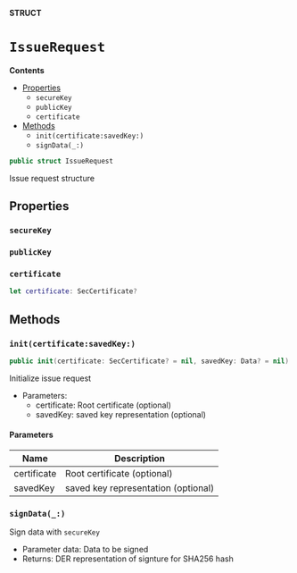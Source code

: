 **STRUCT**

# `IssueRequest`

**Contents**

- [Properties](#properties)
  - `secureKey`
  - `publicKey`
  - `certificate`
- [Methods](#methods)
  - `init(certificate:savedKey:)`
  - `signData(_:)`

```swift
public struct IssueRequest
```

Issue request structure

## Properties
### `secureKey`

### `publicKey`

### `certificate`

```swift
let certificate: SecCertificate?
```

## Methods
### `init(certificate:savedKey:)`

```swift
public init(certificate: SecCertificate? = nil, savedKey: Data? = nil) throws
```

Initialize issue request
- Parameters:
  - certificate: Root certificate (optional)
  - savedKey: saved key representation (optional)

#### Parameters

| Name | Description |
| ---- | ----------- |
| certificate | Root certificate (optional) |
| savedKey | saved key representation (optional) |

### `signData(_:)`

Sign data with ``secureKey``
- Parameter data: Data to be signed
- Returns: DER representation of signture for SHA256  hash
